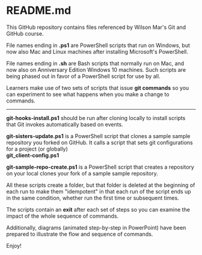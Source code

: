 # README.md

This GitHub repository contains files referenced by Wilson Mar's
Git and GitHub course.

File names ending in <strong>.ps1</strong> are PowerShell scripts that run on Windows,
but now also Mac and Linux machines after installing Microsoft's PowerShell.

File names ending in <strong>.sh</strong> are Bash scripts that normally run on Mac,
and now also on Anniversary Edition Windows 10 machines.
Such scripts are being phased out in favor of a PowerShell script for use by all.

Learners make use of two sets of scripts that issue <strong>git commands</strong>
so you can experiment to see what happens when you make a change to commands.

<hr />

<strong>git-hooks-install.ps1</strong> should be run after cloning locally
to install scripts that Git invokes automatically based on events.

<strong>git-sisters-update.ps1</strong> is a PowerShell script that
clones a sample sample repository you forked on GitHub.
It calls a script that sets git configurations for a project (or globally)<br />
<strong>git_client-config.ps1</strong>

<strong>git-sample-repo-create.ps1</strong> is a PowerShell script that
creates a repository on your local clones your fork of a sample sample repository.

All these scripts create a folder, but that folder is deleted at the beginning of each run
to make them "idempotent" in that each run of the script ends up in the same condition,
whether run the first time or subsequent times.

The scripts contain an <strong>exit</strong> after each set of steps
so you can examine the impact of the whole sequence of commands.

Additionally, diagrams (animated step-by-step in PowerPoint) have been prepared to illustrate the flow and sequence of commands.

Enjoy!